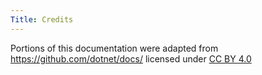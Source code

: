```yaml
---
Title: Credits
---
```

Portions of this documentation were adapted from https://github.com/dotnet/docs/ licensed under [CC BY 4.0](https://creativecommons.org/licenses/by/4.0/)
